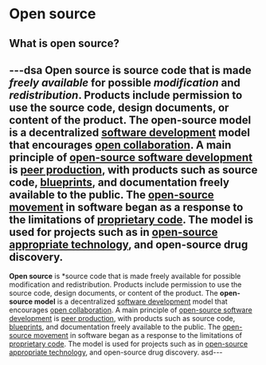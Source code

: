 # Open source

## What is open source?

---dsa
**Open source** is **source code** that is made _freely available_ for possible _modification_ and _redistribution_. Products include permission to use the source code, design documents, or content of the product. The **open-source model** is a decentralized [software development](/wiki/Software_development 'Software development') model that encourages [open collaboration](/wiki/Open_collaboration). A main principle of [open-source software development](/wiki/Open-source_software_development 'Open-source software development') is [peer production](/wiki/Peer_production 'Peer production'), with products such as source code, [blueprints](/wiki/Blueprint 'Blueprint'), and documentation freely available to the public. The [open-source movement](/wiki/Open-source_movement 'Open-source movement') in software began as a response to the limitations of [proprietary code](/wiki/Proprietary_software 'Proprietary software'). The model is used for projects such as in [open-source appropriate technology](/wiki/Open-source_appropriate_technology 'Open-source appropriate technology'), and open-source drug discovery.
---
**Open source** is \*source code that is made freely available for possible modification and redistribution. Products include permission to use the source code, design documents, or content of the product. The **open-source model** is a decentralized [software development](/wiki/Software_development 'Software development') model that encourages [open collaboration](/wiki/Open_collaboration). A main principle of [open-source software development](/wiki/Open-source_software_development 'Open-source software development') is [peer production](/wiki/Peer_production 'Peer production'), with products such as source code, [blueprints](/wiki/Blueprint 'Blueprint'), and documentation freely available to the public. The [open-source movement](/wiki/Open-source_movement 'Open-source movement') in software began as a response to the limitations of [proprietary code](/wiki/Proprietary_software 'Proprietary software'). The model is used for projects such as in [open-source appropriate technology](/wiki/Open-source_appropriate_technology 'Open-source appropriate technology'), and open-source drug discovery.
asd---